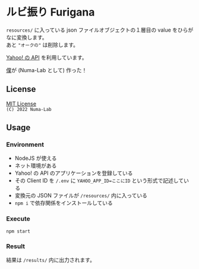 # ルビ振り Furigana

`resources/` に入っている json ファイルオブジェクトの１層目の value をひらがなに変換します。  
あと `"オークの"` は削除します。  

[Yahoo! の API](https://developer.yahoo.co.jp/webapi/jlp/furigana/v2/furigana.html) を利用しています。  

[僕](@github/TwoSquirrels)が (Numa-Lab として) 作った！  

## License

[MIT License](/LICENSE)  
`(C) 2022 Numa-Lab`  

## Usage

### Environment

- NodeJS が使える
- ネット環境がある
- Yahoo! の API のアプリケーションを登録している
- その Client ID を `/.env` に `YAHOO_APP_ID=ここにID` という形式で記述している
- 変換元の JSON ファイルが `/resources/` 内に入っている
- `npm i` で依存関係をインストールしている

### Execute

```shell
npm start
```

### Result

結果は `/results/` 内に出力されます。  
